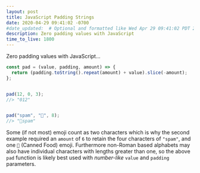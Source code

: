```yaml
---
layout: post
title: JavaScript Padding Strings
date: 2020-04-29 09:41:02 -0700
#date_updated:  # Optional and formatted like Wed Apr 29 09:41:02 PDT 2020 above
description: Zero padding values with JavaScript
time_to_live: 1800
---
```




Zero padding values with JavaScript...


```JavaScript
const pad = (value, padding, amount) => {
  return (padding.toString().repeat(amount) + value).slice(-amount);
};


pad(12, 0, 3);
//> "012"


pad("spam", "🥫", 8);
//> "🥫spam"
```


Some (if not most) emoji count as two characters which is why the second example required an `amount` of `6` to retain the four characters of `"spam"`, and one `🥫` (Canned Food) emoji. Furthermore non-Roman based alphabets may also have individual characters with lengths greater than one, so the above `pad` function is likely best used with _number-like_ `value` and `padding` parameters.
